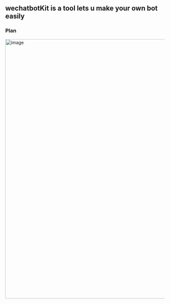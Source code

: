 ## wechatbotKit is a tool lets u make your own bot easily

### Plan
<img width="818" alt="image" src="https://github.com/wechatbotKit/.github/assets/13482835/2511e29b-7e9c-4676-accb-201915c4f624">







